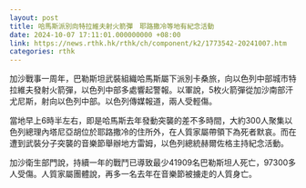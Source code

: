 ```yaml
---
layout: post
title: 哈馬斯派別向特拉維夫射火箭彈　耶路撒冷等地有紀念活動
date: 2024-10-07 17:11:01.000000000 +08:00
link: https://news.rthk.hk/rthk/ch/component/k2/1773542-20241007.htm
categories: rthk
---
```


加沙戰事一周年，巴勒斯坦武裝組織哈馬斯屬下派別卡桑旅，向以色列中部城市特拉維夫發射火箭彈，以色列中部多處響起警報。以軍說，5枚火箭彈從加沙南部汗尤尼斯，射向以色列中部。以色列傳媒報道，兩人受輕傷。

當地早上6時半左右，即是哈馬斯去年發動突襲的差不多時間，大約300人聚集以色列總理內塔尼亞胡位於耶路撒冷的住所外，在人質家屬帶領下為死者默哀。而在遭到武裝分子突襲的音樂節舉辦地方雷姆，以色列總統赫爾佐格主持紀念活動。

加沙衛生部門說，持續一年的戰鬥已導致最少41909名巴勒斯坦人死亡，97300多人受傷。人質家屬團體說，再多一名去年在音樂節被擄走的人質身亡。
